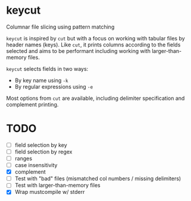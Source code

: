 # keycut
Columnar file slicing using pattern matching

`keycut` is inspired by `cut` but with a focus on working with tabular files by header names (keys).
Like `cut`, it prints columns according to the fields selected and aims to be performant including working with larger-than-memory files.

`keycut` selects fields in two ways:
- By key name using `-k`
- By regular expressions using `-e`

Most options from `cut` are available, including delimiter specification and complement printing.

# TODO
- [ ] field selection by key
- [ ] field selection by regex
- [ ] ranges
- [ ] case insensitivity
- [x] complement
- [ ] Test with "bad" files (mismatched col numbers / missing delimiters)
- [ ] Test with larger-than-memory files
- [x] Wrap mustcompile w/ stderr